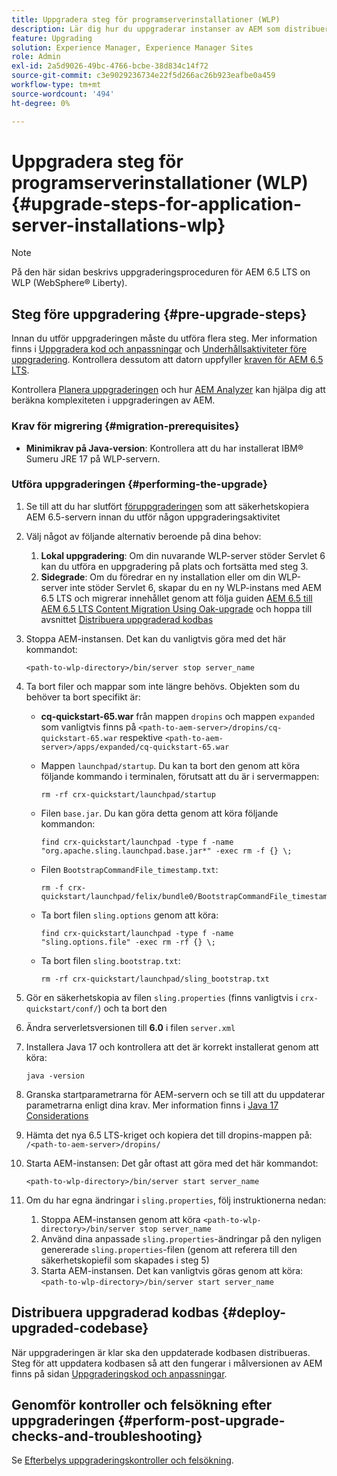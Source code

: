 ```yaml
---
title: Uppgradera steg för programserverinstallationer (WLP)
description: Lär dig hur du uppgraderar instanser av AEM som distribueras via Webspehere Liberty.
feature: Upgrading
solution: Experience Manager, Experience Manager Sites
role: Admin
exl-id: 2a5d9026-49bc-4766-bcbe-38d834c14f72
source-git-commit: c3e9029236734e22f5d266ac26b923eafbe0a459
workflow-type: tm+mt
source-wordcount: '494'
ht-degree: 0%

---
```


# Uppgradera steg för programserverinstallationer (WLP) {#upgrade-steps-for-application-server-installations-wlp}

>[!NOTE]
>
>På den här sidan beskrivs uppgraderingsproceduren för AEM 6.5 LTS on WLP (WebSphere® Liberty).

## Steg före uppgradering {#pre-upgrade-steps}

Innan du utför uppgraderingen måste du utföra flera steg. Mer information finns i [Uppgradera kod och anpassningar](/help/sites-deploying/upgrading-code-and-customizations.md) och [Underhållsaktiviteter före uppgradering](/help/sites-deploying/pre-upgrade-maintenance-tasks.md). Kontrollera dessutom att datorn uppfyller [kraven för AEM 6.5 LTS](/help/sites-deploying/technical-requirements.md).

Kontrollera [Planera uppgraderingen](/help/sites-deploying/upgrade-planning.md) och hur [AEM Analyzer](/help/sites-deploying/pattern-detector.md) kan hjälpa dig att beräkna komplexiteten i uppgraderingen av AEM.

### Krav för migrering {#migration-prerequisites}

* **Minimikrav på Java-version**: Kontrollera att du har installerat IBM® Sumeru JRE 17 på WLP-servern.

### Utföra uppgraderingen {#performing-the-upgrade}

1. Se till att du har slutfört [föruppgraderingen](#pre-upgrade-steps) som att säkerhetskopiera AEM 6.5-servern innan du utför någon uppgraderingsaktivitet
1. Välj något av följande alternativ beroende på dina behov:
   1. **Lokal uppgradering**: Om din nuvarande WLP-server stöder Servlet 6 kan du utföra en uppgradering på plats och fortsätta med steg 3.
   1. **Sidegrade**: Om du föredrar en ny installation eller om din WLP-server inte stöder Servlet 6, skapar du en ny WLP-instans med AEM 6.5 LTS och migrerar innehållet genom att följa guiden [AEM 6.5 till AEM 6.5 LTS Content Migration Using Oak-upgrade](/help/sites-deploying/aem-65-to-aem-65lts-content-migration-using-oak-upgrade.md) och hoppa till avsnittet [Distribuera uppgraderad kodbas](#deploy-upgraded-codebase)

1. Stoppa AEM-instansen. Det kan du vanligtvis göra med det här kommandot:

   ```shell
   <path-to-wlp-directory>/bin/server stop server_name
   ```

1. Ta bort filer och mappar som inte längre behövs. Objekten som du behöver ta bort specifikt är:

   * **cq-quickstart-65.war** från mappen `dropins` och mappen `expanded` som vanligtvis finns på `<path-to-aem-server>/dropins/cq-quickstart-65.war` respektive `<path-to-aem-server>/apps/expanded/cq-quickstart-65.war`
   * Mappen `launchpad/startup`. Du kan ta bort den genom att köra följande kommando i terminalen, förutsatt att du är i servermappen:

     ```shell
     rm -rf crx-quickstart/launchpad/startup
     ```

   * Filen `base.jar`. Du kan göra detta genom att köra följande kommandon:

     ```shell
     find crx-quickstart/launchpad -type f -name "org.apache.sling.launchpad.base.jar*" -exec rm -f {} \;
     ```

   * Filen `BootstrapCommandFile_timestamp.txt`:

     ```shell
     rm -f crx-quickstart/launchpad/felix/bundle0/BootstrapCommandFile_timestamp.txt
     ```

   * Ta bort filen `sling.options` genom att köra:

     ```shell
     find crx-quickstart/launchpad -type f -name "sling.options.file" -exec rm -rf {} \; 
     ```

   * Ta bort filen `sling.bootstrap.txt`:

     ```shell
     rm -rf crx-quickstart/launchpad/sling_bootstrap.txt
     ```

1. Gör en säkerhetskopia av filen `sling.properties` (finns vanligtvis i `crx-quickstart/conf/`) och ta bort den
1. Ändra serverletsversionen till **6.0** i filen `server.xml`
1. Installera Java 17 och kontrollera att det är korrekt installerat genom att köra:

   ```shell
   java -version
   ```

1. Granska startparametrarna för AEM-servern och se till att du uppdaterar parametrarna enligt dina krav. Mer information finns i [Java 17 Considerations](/help/sites-deploying/custom-standalone-install.md#java-17-considerations-java-considerations)
1. Hämta det nya 6.5 LTS-kriget och kopiera det till dropins-mappen på: `/<path-to-aem-server>/dropins/`
1. Starta AEM-instansen: Det går oftast att göra med det här kommandot:

   ```shell
   <path-to-wlp-directory>/bin/server start server_name
   ```

1. Om du har egna ändringar i `sling.properties`, följ instruktionerna nedan:

   1. Stoppa AEM-instansen genom att köra `<path-to-wlp-directory>/bin/server stop server_name`
   1. Använd dina anpassade `sling.properties`-ändringar på den nyligen genererade `sling.properties`-filen (genom att referera till den säkerhetskopiefil som skapades i steg 5)
   1. Starta AEM-instansen. Det kan vanligtvis göras genom att köra: `<path-to-wlp-directory>/bin/server start server_name`

## Distribuera uppgraderad kodbas {#deploy-upgraded-codebase}

När uppgraderingen är klar ska den uppdaterade kodbasen distribueras. Steg för att uppdatera kodbasen så att den fungerar i målversionen av AEM finns på sidan [Uppgraderingskod och anpassningar](/help/sites-deploying/upgrading-code-and-customizations.md).

## Genomför kontroller och felsökning efter uppgraderingen {#perform-post-upgrade-checks-and-troubleshooting}

Se [Efterbelys uppgraderingskontroller och felsökning](/help/sites-deploying/post-upgrade-checks-and-troubleshooting.md).
